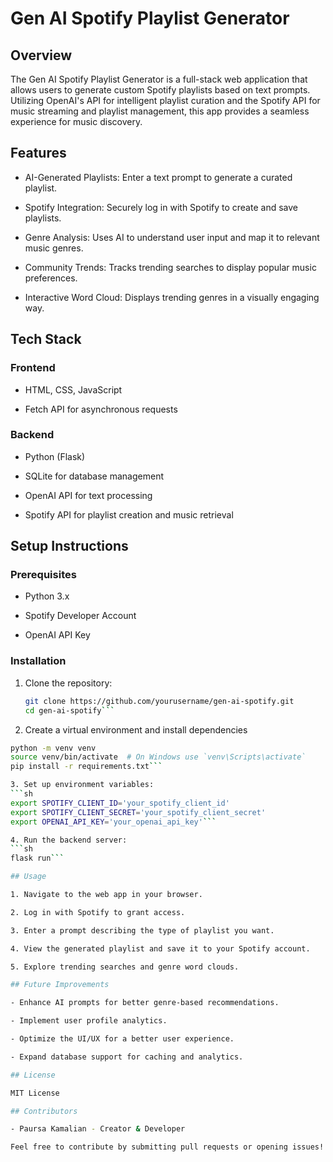 # Gen AI Spotify Playlist Generator

## Overview

The Gen AI Spotify Playlist Generator is a full-stack web application that allows users to generate custom Spotify playlists based on text prompts. Utilizing OpenAI's API for intelligent playlist curation and the Spotify API for music streaming and playlist management, this app provides a seamless experience for music discovery.

## Features

- AI-Generated Playlists: Enter a text prompt to generate a curated playlist.

- Spotify Integration: Securely log in with Spotify to create and save playlists.

- Genre Analysis: Uses AI to understand user input and map it to relevant music genres.

- Community Trends: Tracks trending searches to display popular music preferences.

- Interactive Word Cloud: Displays trending genres in a visually engaging way.

## Tech Stack

### Frontend

-  HTML, CSS, JavaScript

- Fetch API for asynchronous requests

### Backend

- Python (Flask)

- SQLite for database management

- OpenAI API for text processing

- Spotify API for playlist creation and music retrieval

## Setup Instructions

### Prerequisites

- Python 3.x

- Spotify Developer Account

- OpenAI API Key

### Installation

1. Clone the repository:
   ```sh
   git clone https://github.com/yourusername/gen-ai-spotify.git
   cd gen-ai-spotify```

2. Create a virtual environment and install dependencies
```sh
python -m venv venv
source venv/bin/activate  # On Windows use `venv\Scripts\activate`
pip install -r requirements.txt```

3. Set up environment variables:
```sh
export SPOTIFY_CLIENT_ID='your_spotify_client_id'
export SPOTIFY_CLIENT_SECRET='your_spotify_client_secret'
export OPENAI_API_KEY='your_openai_api_key'```

4. Run the backend server:
```sh
flask run```

## Usage

1. Navigate to the web app in your browser.

2. Log in with Spotify to grant access.

3. Enter a prompt describing the type of playlist you want.

4. View the generated playlist and save it to your Spotify account.

5. Explore trending searches and genre word clouds.

## Future Improvements

- Enhance AI prompts for better genre-based recommendations.

- Implement user profile analytics.

- Optimize the UI/UX for a better user experience.

- Expand database support for caching and analytics.

## License

MIT License

## Contributors

- Paursa Kamalian - Creator & Developer

Feel free to contribute by submitting pull requests or opening issues!
